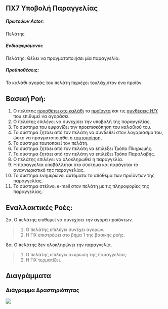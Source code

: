 ΠΧ7 Υποβολή Παραγγελίας
---

##### Πρωτεύων Actor:
Πελάτης

##### Ενδιαφερόμενοι:
Πελάτης: Θέλει να πραγματοποιήσει μία παραγγελία.

##### Προϋποθέσεις:
Το καλάθι αγοράς του πελάτη περιέχει τουλάχιστον ένα προϊόν.

## Βασική Ροή:
1. Ο πελάτης [<a href="https://gitlab.com/softeng-2019-20/pc-store/-/blob/master/requirements/uc6.md">προσθέτει στο καλάθι</a>]() τα 
[<a href="https://gitlab.com/softeng-2019-20/pc-store/-/blob/master/requirements/uc3.md">προϊόντα</a>]() και τις 
[<a href="https://gitlab.com/softeng-2019-20/pc-store/-/blob/master/requirements/uc4.md">συνθέσεις Η/Υ </a>]()
που επιθυμεί να αγοράσει.
2. O πελάτης επιλέγει να συνεχίσει την υποβολή της παραγγελίας.
3. Το σύστημα του εμφανίζει την προεπισκόπηση του καλαθιού του.
4. Το σύστημα ζητάει από τον πελάτη να συνδεθεί στον λογαριασμό του, ώστε να πραγματοποιηθεί η
[<a href="https://gitlab.com/softeng-2019-20/pc-store/-/blob/master/requirements/uc2.md">ταυτοποίηση. </a>]()
5. Το σύστημα ταυτοποιεί τον πελάτη.
6. Το σύστημα ζητάει από τον πελάτη να επιλέξει Τρόπο Πληρωμής.
7. Το σύστημα ζητάει από τον πελάτη να επιλέξει Τρόπο Παραλαβής.
8. Ο πελάτης επιλέγει να ολοκληρωθεί η παραγγελία.
9. Η παραγγελία υποβάλλεται στο σύστημα και παράγεται το αναγνωριστικό της παραγγελίας.
10. Το σύστημα ενημερώνει αυτόματα το απόθεμα των προϊόντων της παραγγελίας.
10. Το σύστημα στέλνει e-mail στον πελάτη με τις πληροφορίες της παραγγελίας.

## Εναλλακτικές Ροές:
2α. Ο πελάτης επιθυμεί να συνεχίσει την αγορά προϊόντων.
> 1. Ο πελάτης επιλέγει συνέχει αγορών.
> 2. Η ΠΧ επιστρέφει στο βήμα 1 της βασικής ροής.

8α. Ο πελάτης δεν ολοκληρώνει την παραγγελία.
> 1. Ο πελάτης επιλέγει ακύρωση της παραγγελίας.
> 2. Η ΠΧ τερματίζει.

## Διαγράμματα

### Διάγραμμα Δραστηριότητας
[<img src="https://gitlab.com/softeng-2019-20/pc-store/-/raw/master/requirements/diagrams/activity-order.png">](https://gitlab.com/softeng-2019-20/pc-store/-/raw/master/requirements/diagrams/activity-order.png)